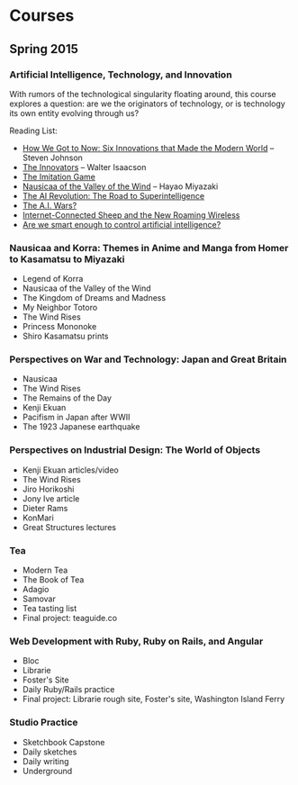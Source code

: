 # Courses

## Spring 2015

### Artificial Intelligence, Technology, and Innovation

With rumors of the technological singularity floating around, this course explores a question: are we the originators of technology, or is technology its own entity evolving through us?

Reading List:

* [How We Got to Now: Six Innovations that Made the Modern World](http://amzn.com/1594632960) – Steven Johnson
* [The Innovators](http://amzn.com/147670869X) – Walter Isaacson
* [The Imitation Game](http://en.wikipedia.org/wiki/The_Imitation_Game)
* [Nausicaa of the Valley of the Wind](http://amzn.com/1421550644) – Hayao Miyazaki
* [The AI Revolution: The Road to Superintelligence](http://waitbutwhy.com/2015/01/artificial-intelligence-revolution-1.html)
* [The A.I. Wars?](http://www.slate.com/articles/technology/future_tense/2015/01/what_artificial_intelligence_does_and_does_not_mean_for_security_and_geopolitics.html)
* [Internet-Connected Sheep and the New Roaming Wireless](http://www.theatlantic.com/technology/archive/2015/02/internet-connected-sheep-and-the-new-roaming-wireless/385274/)
* [Are we smart enough to control artificial intelligence?](http://www.technologyreview.com/review/534871/our-fear-of-artificial-intelligence/)

### Nausicaa and Korra: Themes in Anime and Manga from Homer to Kasamatsu to Miyazaki
* Legend of Korra
* Nausicaa of the Valley of the Wind
* The Kingdom of Dreams and Madness
* My Neighbor Totoro
* The Wind Rises
* Princess Mononoke
* Shiro Kasamatsu prints

### Perspectives on War and Technology: Japan and Great Britain
* Nausicaa
* The Wind Rises
* The Remains of the Day
* Kenji Ekuan
* Pacifism in Japan after WWII
* The 1923 Japanese earthquake

### Perspectives on Industrial Design: The World of Objects
* Kenji Ekuan articles/video
* The Wind Rises
* Jiro Horikoshi
* Jony Ive article
* Dieter Rams
* KonMari
* Great Structures lectures

### Tea
* Modern Tea
* The Book of Tea
* Adagio
* Samovar
* Tea tasting list
* Final project: teaguide.co

### Web Development with Ruby, Ruby on Rails, and Angular
* Bloc
* Librarie
* Foster's Site
* Daily Ruby/Rails practice
* Final project: Librarie rough site, Foster's site, Washington Island Ferry

### Studio Practice
* Sketchbook Capstone
* Daily sketches
* Daily writing
* Underground
